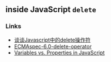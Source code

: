 ## inside JavaScript `delete` 

### Links

+ [谈谈Javascript中的delete操作符](https://segmentfault.com/a/1190000000508876)
+ [ECMAspec-6.0-delete-operator](http://www.ecma-international.org/ecma-262/6.0/#sec-delete-operator)
+ [Variables vs. Properties in JavaScript](https://javascriptweblog.wordpress.com/2010/08/09/variables-vs-properties-in-javascript/)